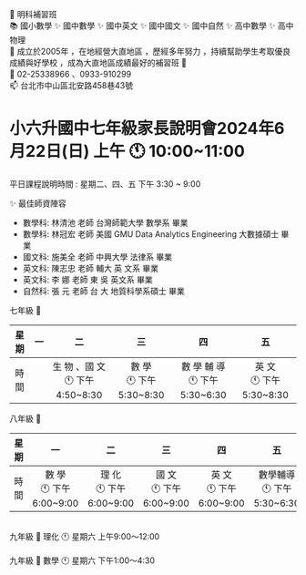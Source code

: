 👋 明科補習班 <br>
📚 國小數學 ✨ 國中數學 ✨ 國中英文 ✨ 國中國文 ✨ 國中自然 ✨ 高中數學 ✨ 高中物理 <br> 
🌱 成立於2005年 ，在地經營大直地區 ，歷經多年努力 ，持續幫助學生考取優良成績與好學校 ，成為大直地區成績最好的補習班 🚀 <br> 
💞️ 02-25338966 、0933-910299 <br> 
📫 台北市中山區北安路458巷43號 <br> 

# 小六升國中七年級家長說明會2024年6月22日(日) 上午 🕚 10:00~11:00 <br> 
平日課程說明時間 : 星期二、四、五  下午 3:30 ~ 9:00

✨ 最佳師資陣容 
- 數學科: 林清池 老師   台灣師範大學   數學系   畢業
- 數學科: 林冠宏 老師   美國 GMU Data Analytics Engineering   大數據碩士   畢業
- 國文科: 施美全 老師   中興大學     法律系   畢業
- 英文科: 陳志忠 老師    輔大  英 文系   畢業 
- 英文科: 李    娜 老師    東 吳    英文系  畢業
- 自然科: 張    元 老師    台 大  地質科學系碩士   畢業 

七年級 📜 

| 星期 	| 一 	|                二                	|             三            	|               四               	|             五            	|
|:----:	|:--:	|:--------------------------------:	|:-------------------------:	|:------------------------------:	|:-------------------------:	|
| 時間 	|    	| 生 物 、國 文<br>🕚 下午4:50~8:30 	| 數  學<br>🕚 下午5:30~8:30 	| 數 學 輔 導<br>🕚 下午5:30~6:30 	| 英  文<br>🕚 下午5:30~8:30 	|

八年級 📜 

| 星期 	|             一            	|             二            	|             三            	|             四            	|              五             	|
|:----:	|:-------------------------:	|:-------------------------:	|:-------------------------:	|:-------------------------:	|:---------------------------:	|
| 時間 	| 數  學<br>🕚 下午6:00~9:00 	| 理  化<br>🕚 下午6:00~9:00 	| 國  文<br>🕚 下午6:00~9:00 	| 英  文<br>🕚 下午6:00~9:00 	| 數學輔導<br>🕚 下午5:30~6:30 	|

<br> 
九年級 📜 理化 🕚 星期六 上午9:00～12:00 <br> 
<br> 
九年級 📜 數學 🕚 星期六 下午1:00～4:30 <br>